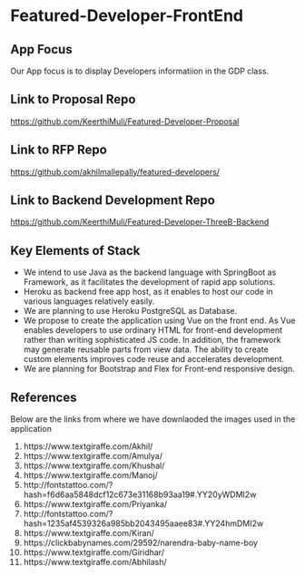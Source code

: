 # Featured-Developer-FrontEnd

## App Focus
Our App focus is to display Developers informatiion in the GDP class.
## Link to Proposal Repo
https://github.com/KeerthiMuli/Featured-Developer-Proposal
## Link to RFP Repo
https://github.com/akhilmallepally/featured-developers/
## Link to Backend Development Repo
https://github.com/KeerthiMuli/Featured-Developer-ThreeB-Backend

## Key Elements of Stack

- We intend to use Java as the backend language with SpringBoot as Framework, as it facilitates the development of rapid app solutions.
- Heroku as backend free app host, as it enables to host our code in various languages relatively easily.
- We are planning to use Heroku PostgreSQL as Database. 
-  We propose to create the application using Vue on the front end. As Vue enables developers to use ordinary HTML for front-end development rather than writing sophisticated JS code. In addition, the framework may generate reusable parts from view data. The ability to create custom elements improves code reuse and accelerates development.
- We are planning for Bootstrap and Flex for Front-end responsive design.

 ## References
 Below are the links from where we have downlaoded the images used in the application
  <ol>
 <li> https://www.textgiraffe.com/Akhil/ </li>
   <li> https://www.textgiraffe.com/Amulya/</li>
   <li> https://www.textgiraffe.com/Khushal/</li>
   <li> https://www.textgiraffe.com/Manoj/ </li>
   <li> http://fontstattoo.com/?hash=f6d6aa5848dcf12c673e31168b93aa19#.YY20yWDMI2w</li>
   <li> https://www.textgiraffe.com/Priyanka/ </li>
   <li> http://fontstattoo.com/?hash=1235af4539326a985bb2043495aaee83#.YY24hmDMI2w</li>
   <li> https://www.textgiraffe.com/Kiran/ </li>
   <li>https://clickbabynames.com/29592/narendra-baby-name-boy</li>
   <li> https://www.textgiraffe.com/Giridhar/ </li>
   <li> https://www.textgiraffe.com/Abhilash/ </li>
 </ol> 
       
